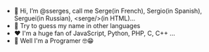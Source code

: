 - 👋 Hi, I’m @sserges, call me Serge(in French), Sergio(in Spanish), Serguei(in Russian), &lt;serge/&gt;(in HTML)...
- 🤞 Try to guess my name in other languages
- ❤️ I'm a huge fan of JavaScript, Python, PHP, C, C++ ...
- 💞️ Well I'm a Programer 🤓😁
<!--- - 👀 I’m interested in ...
- 🌱 I’m currently learning ...
- 💞️ I’m looking to collaborate on ...
- 📫 How to reach me ... --->

<!---
sserges/sserges is a ✨ special ✨ repository because its `README.md` (this file) appears on your GitHub profile.
You can click the Preview link to take a look at your changes.
--->
